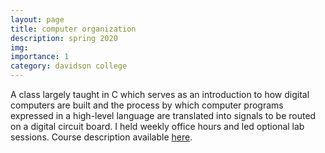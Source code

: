 ```yaml
---
layout: page
title: computer organization
description: spring 2020
img: 
importance: 1
category: davidson college
---
```

<!-- ---
title: "CSC 250: Computer Organization (Spring 2020)"
collection: teaching
type: "Undergraduate course, Teaching assistant"
permalink: 
venue: Davidson College 
date: 2020-01-01 
location: "Davidson, North Carolina"
--- -->

A class largely taught in C which serves as an introduction to how digital computers are built and the process by which computer programs expressed in a high-level language are translated into signals to be routed on a digital circuit board. I held weekly office hours and led optional lab sessions.  Course description available [here](http://catalog.davidson.edu/preview_program.php?catoid=26&poid=1681#tt3194).


